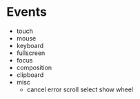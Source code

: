 

# Events
- touch
- mouse
- keyboard
- fullscreen
- focus
- composition
- clipboard
- misc
  - cancel error scroll select show wheel
